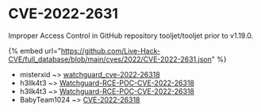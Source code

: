 # CVE-2022-2631

Improper Access Control in GitHub repository tooljet/tooljet prior to v1.19.0.

{% embed url="https://github.com/Live-Hack-CVE/full_database/blob/main/cves/2022/CVE-2022-2631.json" %}


* misterxid ~> [watchguard_cve-2022-26318](https://www.alice-snow.ru/2022/database/cve-2022-2631/watchguard_cve-2022-26318-misterxid)
* h3llk4t3 ~> [Watchguard-RCE-POC-CVE-2022-26318](https://www.alice-snow.ru/2022/database/cve-2022-2631/watchguard-rce-poc-cve-2022-26318-h3llk4t3)
* h3llk4t3 ~> [Watchguard-RCE-POC-CVE-2022-26318](https://www.alice-snow.ru/2022/database/cve-2022-2631/watchguard-rce-poc-cve-2022-26318-h3llk4t3)
* BabyTeam1024 ~> [CVE-2022-26318](https://www.alice-snow.ru/2022/database/cve-2022-2631/cve-2022-26318-babyteam1024)